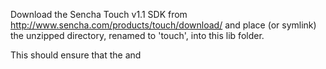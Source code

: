 Download the Sencha Touch v1.1 SDK from http://www.sencha.com/products/touch/download/ and place (or symlink) the unzipped directory, renamed to 'touch', into this lib folder.

This should ensure that the <link> and <script> tags in the index.html of the application itself point to the correct locations for the JavaScript and CSS resources:

<script src="lib/touch/sencha-touch.js" type="text/javascript"></script>
<link  href="lib/touch/resources/css/sencha-touch.css" rel="stylesheet" type="text/css" />